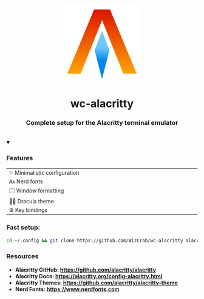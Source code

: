 <div align="center">
  <img src='drawings/logo.svg' width='200'/>
</div>
<h1 align="center">
  wc-alacritty
</h1>
<h3 align="center">
  Complete setup for the Alacritty terminal emulator
</h3>
<br>

<details open>
  <summary><h3>Features</h3></summary>
  <table>
    <tr>
      <td align="left" width="700">
        ✨ Minimalistic configuration
      </td>
    </tr>
    <tr>
      <td align="left">
        🗛 Nerd fonts
      </td>
    </tr>
    <tr>
      <td align="left">
        🗔 Window formatting
      </td>
    </tr>
    <tr>
      <td align="left">
        🧛🏻 Dracula theme
      </td>
    </tr>
    <tr>
      <td align="left">
        ⚙️ Key bindings
      </td>
    </tr>
  </table>
</details>

### Fast setup:
```bash
cd ~/.config && git clone https://github.com/WizCrab/wc-alacritty alacritty
```

### Resources
- **Alacritty GitHub: https://github.com/alacritty/alacritty**
- **Alacritty Docs: https://alacritty.org/config-alacritty.html**
- **Alacritty Themes: https://github.com/alacritty/alacritty-theme**
- **Nerd Fonts: https://www.nerdfonts.com**
